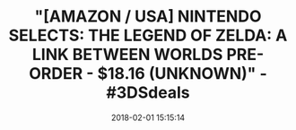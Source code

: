 ---
title: >-
  "[AMAZON / USA] NINTENDO SELECTS: THE LEGEND OF ZELDA: A LINK BETWEEN WORLDS
  PRE-ORDER - $18.16 (UNKNOWN)" - #3DSdeals
name: 'Nintendo Selects: The Legend of Zelda: A Link Between Worlds - 3DS'
date: '2018-02-01 15:15:14'
buy_now: >-
  https://www.amazon.com/Nintendo-Selects-Legend-Zelda-Between-Worlds/dp/B0792R1NYY?SubscriptionId=AKIAIA5RBQIWQVTCUEUQ&tag=coldcutdeals-20&linkCode=xm2&camp=2025&creative=165953&creativeASIN=B0792R1NYY
description_markdown: |+
  Nintendo Selects: The Legend of Zelda: A Link Between Worlds - 3DS

    - Nintendo Selects highlights a variety of great games at a great price, including this One.

    - Two worlds collide in an adventure set in the world of Super NES classic the Legend of Zelda: a Link to the past game.

    - Use parental controls to restrict 3D mode for children 6 and under.

tweet_id_str: '959082720575086592'
price: $19.99
you_save: ''
asin: B0792R1NYY
image: 'https://images-na.ssl-images-amazon.com/images/I/616mGrVQHGL.jpg'

---